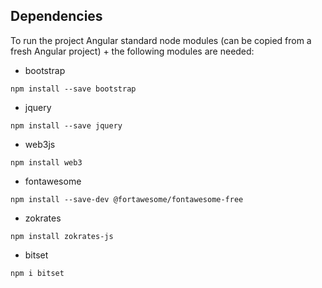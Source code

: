 ## Dependencies

To run the project Angular standard node modules (can be copied from a fresh Angular project) + the following modules are needed:

* bootstrap
```
npm install --save bootstrap
```
* jquery
```
npm install --save jquery
```
* web3js
```
npm install web3
```
* fontawesome
```
npm install --save-dev @fortawesome/fontawesome-free
```
* zokrates
```
npm install zokrates-js
```
* bitset
```
npm i bitset
```



